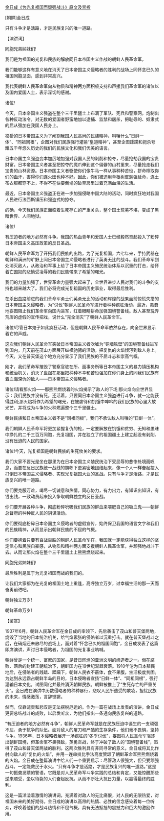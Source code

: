 [金日成《为光复祖国而顽强战斗》原文及赏析](https://www.vrrw.net/wx/14557.html)

[朝鲜]金日成

只有斗争才是活路，才是民族复兴的唯一道路。

【演讲词】

同胞兄弟姊妹们!

我们是为祖国的光复和民族的解放同日本帝国主义作战的朝鲜人民革命军。

我们能够这样有意义地在消灭了日本帝国主义侵略者的胜利的战场上同怀念已久的祖国同胞见面，感到非常高兴。

我代表朝鲜人民革命军向从物质和精神两方面积极支持和声援我们革命军的诸位以及国内爱国人士，表示深切的感谢。

诸位!

今天，日本帝国主义强盗在整个三千里疆土上布满了军队、宪兵和警察网，炮制出各种反动法令，对无数的爱国者野蛮地加以逮捕、监禁和屠杀，把耻辱的、奴隶式的屈从强加在我国人民身上。

狡猾的日本帝国主义为了阉割我国人民高尚的民族精神，叫嚷什么“日鲜一体”、“同祖同根”，企图对我们民族强行灌输“皇道精神”，甚至企图蹂躏和扼杀夸耀五千年悠久历史的我们的民族文化和我们优美的语言。

日本帝国主义强盗变本加厉地加强对我国人民的剥削和掠夺，尽量抢劫我国的宝贵财富。日本帝国主义者甚至把掠夺的魔爪伸到这个偏僻的山村里来，尽量抢走我们宝贵的山林资源。日本帝国主义者驱使你们像牛马一样从事种种苦役，拼命榨取你们的血汗，害得你们连火田也种不好。因此，你们被迫用草根树皮勉强延命，连土布衣服都穿不上，不得不在快要倒塌的破草房里过着充满血泪的生活。

最近，日本帝国主义强盗正在进一步加强侵略中国大陆的活动，同时疯狂地对我国人民进行法西斯镇压和强盗式的掠夺。

的确，今天我们民族正面临着生死存亡的严重关头，整个国土荒芜不堪，变成了黑暗世界、人间地狱。

诸位!

有压迫者的地方必然有斗争。我国的热血青年和爱国人士已经毅然奋起投入了粉碎日本帝国主义高压政策的反日圣战。



朝鲜人民革命军为了开拓我们民族的出路，为了光复祖国，六七年来，手持武器在朝鲜和满洲的旷野上同日本帝国主义侵略者进行了英勇无比的战斗。我们革命军到处消灭敌人，从政治和军事上给了日本帝国主义殖民统治体系以沉重的打击，给怀着亡国奴的悲愤受凌辱的我们民族带来了希望的曙光。

我们的力量加强了，世界革命力量强大起来了，全世界进步人民对我们的斗争的支持也越来越大了。我们必将完成光复祖国的历史事业，取得最后胜利。

在杀出血路前进的我们革命军勇士们英勇无比的活动和辉煌的战果面前惊慌失措的日本帝国主义侵略者，为“讨伐”朝鲜人民革命军进行着种种疯狂活动，最近，愚蠢地妄图阻止我们革命军向国内进军，红着眼睛拼命加强国境警备线。敌人甚至玩弄荒唐的虚假的宣传把戏，说什么“完全消灭”了朝鲜人民革命军。

诸位!尽管日本鬼子如此疯狂活动，但是朝鲜人民革命军依然存在，向全世界显示着它的声威。

这次我们朝鲜人民革命军突破日本帝国主义者吹嘘为“铜墙铁壁”的国境警备线进军到国内，几天前在茂山方面展开纵横驰骋的活动，把复仇的火焰倾泻到敌人身上。今天，又在普天堡这个地方充分显示了我们民族的不屈斗志和崇高气概。

刚才，我们革命军摧毁了警察官驻在所、面事务所等日本帝国主义的暴力镇压机构和统治机关，消灭了盘踞在那里把种种不幸和苦役强加在你们身上的同我们民族有着血海深仇的敌人——日本帝国主义侵略者。

诸位!请看那火焰——那熊熊燃烧着的火焰揭示了敌人的下场;那火焰向全世界显示：我们民族并没有死，还活着，只要同日本帝国主义强盗进行斗争，就一定能获得胜利;那火焰将作为希望的曙光，在被虐待和饥饿中呻吟的我们民族的心里大放光芒，并将成为斗争的火种燃遍整个三千里疆土。

朝鲜民族和日本帝国主义者不是“同祖同根”，我们不承认敌人叫嚷的“日鲜一体”。

我们朝鲜人民革命军将更加紧握复仇的枪，一定要解放在饥饿和贫穷、无知和愚昧中挣扎的二千三百万同胞，光复祖国，并在独立了的祖国疆土上建立起没有剥削、没有压迫的人民的国家。

诸位!今天，光复祖国是朝鲜民族的生死攸关的要求。

我们大家不要光是坐在那里为在日本帝国主义殖民统治下受屈辱的悲惨处境而叹息，而要在反日民族统一战线的旗帜下更紧密地团结起来，像一个人一样奋起投入打倒日本帝国主义侵略者、实现光复祖国大业的圣战。只有斗争才是活路，才是民族复兴的唯一道路。

你们要克服万难，竭尽一切诚意和热情，同心协力，有力出力，有知识出知识，有钱出钱，一致动员起来投入争取朝鲜独立的反日圣战。

你们要开展各种斗争，彻底粉碎吮吸我们民族的鲜血来喂肥自己的吸血鬼——朝鲜总督府的种种反人民的阴谋活动。

你们要彻底粉碎日本帝国主义侵略者的虚假宣传，始终保卫我国的语言文字和我们的民族精神，从而显示出朝鲜民族的不屈的气概。

你们要抱着只要有百战百胜的朝鲜人民革命军在，我国就一定能获得独立这样的坚定信心和民族自豪感，从物质和精神两方面支援朝鲜人民革命军，并顽强地战斗下去。从而让那火焰在整个三千里疆土上熊熊燃烧起来。

同胞兄弟姊妹们!

最后胜利是属于为光复祖国而战的我们的。

让我们大家都为在光复的祖国土地上重逢，高呼独立万岁，过幸福生活的那一天而奋勇前进吧。

朝鲜独立万岁!

朝鲜革命万岁!

【鉴赏】

1937年6月，朝鲜人民革命军在金日成的率领下，先后袭击了茂山和普天堡两地，烧毁了当地的日本统治机关，给气焰嚣张的侵略者以沉重打击。就在普天堡战斗之后，在硝烟还未散尽的战场上，面对着“怀念已久的祖国同胞”，金日成发表了这篇即席演讲，声讨日本侵略者，为祖国的光复事业呐喊。

朝鲜曾是一个统一、富庶的国家，是昔日辉煌的亚洲文明的缔造者之一。但在腐败、落后的封建王朝统治下，朝鲜国力在19世纪渐趋衰落。1910年沦为日本殖民地后，在侵略者的践踏、蹂躏下，朝鲜人民衣不蔽体，食不果腹，生活极度贫困。为达到永远霸占朝鲜半岛的目的，日本侵略者宣扬“日鲜一体”、“同祖同根”，强行灌输日本文化，试图同化并最终消灭朝鲜民族。朝鲜被推上了“生死存亡的严重关头”。金日成在演讲中历数侵略者的种种暴行，悲叹人民所遭受的欺凌，担忧民族的未来，情感激荡，言辞铿锵。

然而，仅靠谴责和悲叹是无法摆脱厄运的。作为一篇在战场上发表的演讲，金日成更要总结战斗的成败，以启发听众，为他们指出一条通向民族复兴的道路。

“有压迫者的地方必然有斗争”，朝鲜人民革命军就是在民族压迫中诞生的一支顽强不屈、勇于抗争的队伍。面对敌人的屠刀和严酷的生存条件，他们毫不畏惧，坚持斗争。1936年，日本侵略者展开一场疯狂的“冬季讨伐”，妄图将人民革命军驱逐出朝鲜国境，但革命军不畏强敌，英勇奋战，终于冲破了敌人的“国境警备线”，取得了茂山和普天堡两战的胜利。这两次胜利具有非同寻常的意义，金日成将其比作射向敌人的“复仇的火焰”，并用一连串排比手法高度赞颂了朝鲜革命军熊熊燃烧着的火焰。金日成在整篇演讲中给人们一个重要启示：尽管敌人很强大，但只要顽强战斗，一定能救民于水火。“只有斗争才是活路，才是民族复兴的唯一道路。”这是一句振聋发聩的警语，它既是对人民革命军斗争实践的总结和肯定，又能惊醒那些逆来顺受，坐以待毙的人们奋起反抗。从而不断壮大抗日力量，以赢得最终的胜利。

这是一篇洋溢着激情的演讲词，充满着对敌人的无比痛恨，对人民的无限热爱，对祖国未来的美好期待。金日成的演讲以高昂的热情、必胜的信念感染着每一位听众，呼唤着他们的战斗热情和不屈气概，具有无法抵挡的震撼力和巨大的激励作用。

